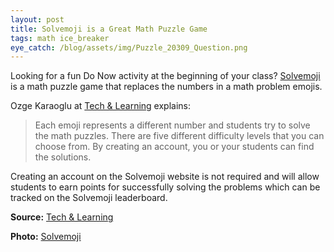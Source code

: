 ```yaml
---
layout: post
title: Solvemoji is a Great Math Puzzle Game
tags: math ice_breaker
eye_catch: /blog/assets/img/Puzzle_20309_Question.png
---
```


Looking for a fun Do Now activity at the beginning of your class?  [Solvemoji](https://solvemoji.com/) is a math puzzle game that replaces the numbers in a math problem emojis.  

<!--more-->

Ozge Karaoglu at [Tech & Learning](https://www.techlearning.com/features/solvemoji) explains:

>Each emoji represents a different number and students try to solve the math puzzles. There are five different difficulty levels that you can choose from. By creating an account, you or your students can find the solutions.

Creating an account on the Solvemoji website is not required and will allow students to earn points for successfully solving the problems which can be tracked on the Solvemoji leaderboard.  

**Source:** [Tech & Learning](https://www.techlearning.com/features/solvemoji)

**Photo:** [Solvemoji](https://solvemojilive.blob.core.windows.net/solvemoji/7/03-Dec-2018/Puzzle_20596_Question.png?sv=2015-12-11&sr=b&sig=e2ulMNe2WUWsPs2CtCZG7n6bMs6Pf6695C3M%2BPflJeE%3D&se=2118-12-03T21%3A51%3A36Z&sp=r)
